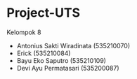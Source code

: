 # Project-UTS
Kelompok 8
- Antonius Sakti Wiradinata (535210070)
- Erick (535210084)
- Bayu Eko Saputro (535210109)
- Devi Ayu Permatasari (535200087)
